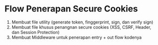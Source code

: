 # Flow Penerapan Secure Cookies 
1. Membuat file utility (generate token, finggerprint, sign, dan verify sign)
2. Membuat file khusus penangnan secure cookies (XSS, CSRF, Header, dan Session Protection)
3. Membuat Middleware untuk penerapan entry + out flow kodenya
